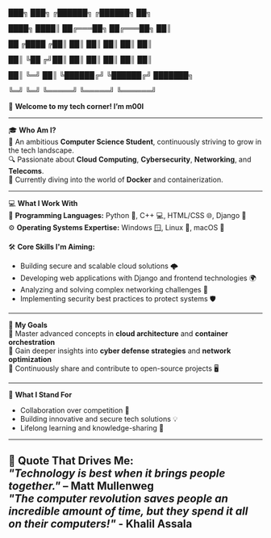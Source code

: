 ███╗    ███╗  ╔██████╗  ╔██████╗    ██╗

████╗  ████║  ██╔═══██╗ ██╔═══██╗   ██║

██ ╔████ ╔██║  ██║    ██║ ██║    ██║   ██║

██║ ╚██ ╔╝██║  ██║    ██║ ██║    ██║   ██║

██║  ╚═╝  ██║  ╚██████╔╝ ╚██████╔╝   ███████╗

╚═╝      ╚═╝   ╚═════╝   ╚═════╝           ╚══════╝

👋 **Welcome to my tech corner! I’m m00l**  

---

🎓 **Who Am I?**  
   🌱 An ambitious **Computer Science Student**, continuously striving to grow in the tech landscape.  
   🔍 Passionate about **Cloud Computing**, **Cybersecurity**, **Networking**, and **Telecoms**.  
   🚀 Currently diving into the world of **Docker** and containerization.  

---

💻 **What I Work With**  
   🌟 **Programming Languages:** Python 🐍, C++ 💻, HTML/CSS 🌐, Django 🌿  
   ⚙️ **Operating Systems Expertise:** Windows 🪟, Linux 🐧, macOS 🍎  

🛠️ **Core Skills I'm Aiming:**  
   - Building secure and scalable cloud solutions 🌩️  
   - Developing web applications with Django and frontend technologies 🌍  
   - Analyzing and solving complex networking challenges 📡  
   - Implementing security best practices to protect systems 🛡️  

---

🎯 **My Goals**  
   🔹 Master advanced concepts in **cloud architecture** and **container orchestration**  
   🔹 Gain deeper insights into **cyber defense strategies** and **network optimization**  
   🔹 Continuously share and contribute to open-source projects 🖥️  

---

🤝 **What I Stand For**  
   - Collaboration over competition 🤝  
   - Building innovative and secure tech solutions 💡  
   - Lifelong learning and knowledge-sharing 📘  

---

📝 **Quote That Drives Me:**  
_"Technology is best when it brings people together."_ – Matt Mullenweg  
_"The computer revolution saves people an incredible amount of time, but they spend it all on their computers!"_ - Khalil Assala
---

